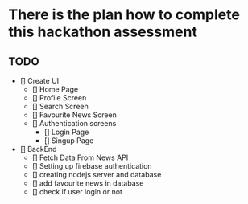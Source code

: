 # There is the plan how to complete this hackathon assessment

## TODO

- [] Create UI
  - [] Home Page
  - [] Profile Screen
  - [] Search Screen
  - [] Favourite News Screen
  - [] Authentication screens
    - [] Login Page
    - [] Singup Page
- [] BackEnd
  - [] Fetch Data From News API
  - [] Setting up firebase authentication
  - [] creating nodejs server and database
  - [] add favourite news in database
  - [] check if user login or not
